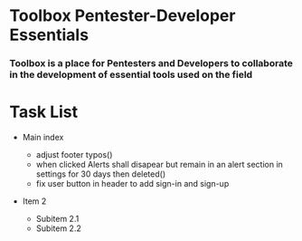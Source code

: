 # Toolbox Pentester-Developer Essentials
### Toolbox is a place for Pentesters and Developers to collaborate in the development of essential tools used on the field 

# Task List

- Main index
    - adjust footer typos()
    - when clicked Alerts shall disapear but remain in an alert section in settings for 30 days then deleted()
    - fix user button in header to add sign-in and sign-up
    
- Item 2
    - Subitem 2.1
    - Subitem 2.2